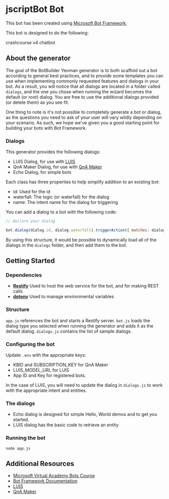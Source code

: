 # jscriptBot Bot

This bot has been created using [Microsoft Bot Framework](https://dev.botframework.com), 

This bot is designed to do the following:

crashcourse v4 chatbot

## About the generator

The goal of the BotBuilder Yeoman generator is to both scaffold out a bot according to general best practices, and to provide some templates you can use when implementing commonly requested features and dialogs in your bot. As a result, you will notice that all dialogs are located in a folder called `dialogs`, and the one you chose when running the wizard becomes the default (or root) dialog. You are free to use the additional dialogs provided (or delete them) as you see fit.

One thing to note is it's not possible to completely generate a bot or dialog, as the questions you need to ask of your user will vary wildly depending on your scenario. As such, we hope we've given you a good starting point for building your bots with Bot Framework.

### Dialogs

This generator provides the following dialogs:
- LUIS Dialog, for use with [LUIS](https://luis.ai)
- QnA Maker Dialog, for use with [QnA Maker](https://qnamaker.ai)
- Echo Dialog, for simple bots

Each class has three properties to help simplify addition to an existing bot:
- id: Used for the id
- waterfall: The logic (or waterfall) for the dialog
- name: The intent name for the dialog for triggering

You can add a dialog to a bot with the following code:

``` javascript
// declare your dialog

bot.dialog(dialog.id, dialog.waterfall).triggerAction({ matches: dialog.name });
```

By using this structure, it would be possible to dynamically load all of the dialogs in the `dialogs` folder, and then add them to the bot.

## Getting Started

### Dependencies

- **[Restify](http://restify.com)** Used to host the web service for the bot, and for making REST calls
- **[dotenv](https://github.com/motdotla/dotenv)** Used to manage environmental variables

### Structure

`app.js` references the bot and starts a Restify server. `bot.js` loads the dialog type you selected when running the generator and adds it as the default dialog. `dialogs.js` contains the list of sample dialogs.

### Configuring the bot

Update `.env` with the appropriate keys:

- KBID and SUBSCRIPTION_KEY for QnA Maker
- LUIS_MODEL_URL for LUIS
- App ID and Key for registered bots.

In the case of LUIS, you will need to update the dialog in `dialogs.js` to work with the appropriate intent and entities.

### The dialogs

- Echo dialog is designed for simple Hello, World demos and to get you started.
- LUIS dialog has the basic code to retrieve an entity

### Running the bot

```
node app.js
```

## Additional Resources

- [Microsoft Virtual Academy Bots Course](http://aka.ms/botcourse)
- [Bot Framework Documentation](https://docs.botframework.com)
- [LUIS](https://luis.ai)
- [QnA Maker](https://qnamaker.ai)